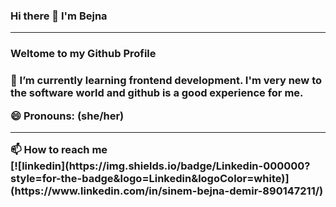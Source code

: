 ### Hi there 👋 I'm Bejna
<hr>
<h3>Weltome to my Github Profile<h3>
  <p>🌱 I’m currently learning frontend development. I'm very new to the software world and github is a good experience for me.<p>
  <p>😄 Pronouns: (she/her)<p>
  <hr>
📫 How to reach me 
  <br>
[![linkedin](https://img.shields.io/badge/Linkedin-000000?style=for-the-badge&logo=Linkedin&logoColor=white)](https://www.linkedin.com/in/sinem-bejna-demir-890147211/)








<!--
**BejnaDemir/BejnaDemir** is a ✨ _special_ ✨ repository because its `README.md` (this file) appears on your GitHub profile.

Here are some ideas to get you started:

- 🔭 I’m currently working on ...
- 🌱 I’m currently learning ...
- 👯 I’m looking to collaborate on ...
- 🤔 I’m looking for help with ...
- 💬 Ask me about ...
- 📫 How to reach me: ...
- 😄 Pronouns: ...
- ⚡ Fun fact: ...
-->
